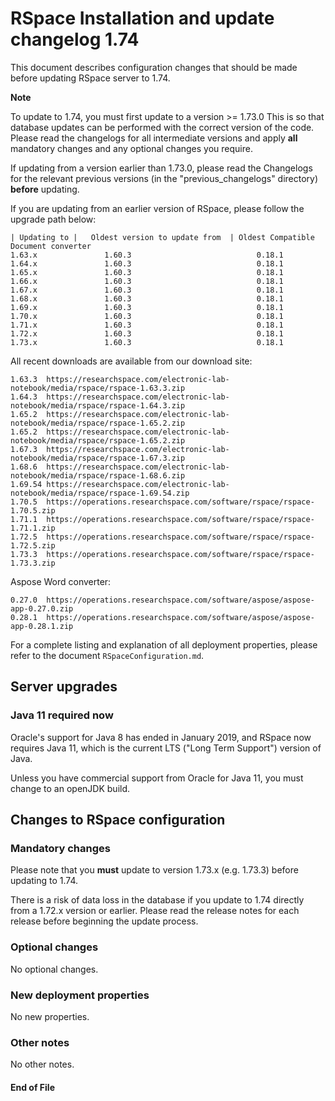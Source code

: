 RSpace Installation and update changelog 1.74
=============================================

This document describes configuration changes that should be made before updating RSpace server to 1.74.

**Note** 

To update to  1.74, you must first update to a version >= 1.73.0
This is so that database updates can be performed with the correct version of the code.  
Please read the changelogs for all intermediate versions and apply **all** mandatory changes and any optional changes you require.

If updating from a version earlier than 1.73.0, please read the Changelogs for the relevant previous 
versions (in the "previous_changelogs" directory) **before** updating.

If you are updating from an earlier version of RSpace, please follow the upgrade path below:

    | Updating to |   Oldest version to update from  | Oldest Compatible Document converter
    1.63.x               1.60.3                            0.18.1
    1.64.x               1.60.3                            0.18.1
    1.65.x               1.60.3                            0.18.1   
    1.66.x               1.60.3                            0.18.1 
    1.67.x               1.60.3                            0.18.1  
    1.68.x               1.60.3                            0.18.1
    1.69.x               1.60.3                            0.18.1
    1.70.x               1.60.3                            0.18.1
    1.71.x               1.60.3                            0.18.1
    1.72.x               1.60.3                            0.18.1
    1.73.x               1.60.3                            0.18.1

All recent downloads are available from our download site:

    1.63.3  https://researchspace.com/electronic-lab-notebook/media/rspace/rspace-1.63.3.zip
    1.64.3  https://researchspace.com/electronic-lab-notebook/media/rspace/rspace-1.64.3.zip
    1.65.2  https://researchspace.com/electronic-lab-notebook/media/rspace/rspace-1.65.2.zip
    1.65.2  https://researchspace.com/electronic-lab-notebook/media/rspace/rspace-1.65.2.zip
    1.67.3  https://researchspace.com/electronic-lab-notebook/media/rspace/rspace-1.67.3.zip
    1.68.6  https://researchspace.com/electronic-lab-notebook/media/rspace/rspace-1.68.6.zip
    1.69.54 https://researchspace.com/electronic-lab-notebook/media/rspace/rspace-1.69.54.zip
    1.70.5  https://operations.researchspace.com/software/rspace/rspace-1.70.5.zip
    1.71.1  https://operations.researchspace.com/software/rspace/rspace-1.71.1.zip
    1.72.5  https://operations.researchspace.com/software/rspace/rspace-1.72.5.zip
    1.73.3  https://operations.researchspace.com/software/rspace/rspace-1.73.3.zip

 Aspose Word converter:
 
    0.27.0  https://operations.researchspace.com/software/aspose/aspose-app-0.27.0.zip
    0.28.1  https://operations.researchspace.com/software/aspose/aspose-app-0.28.1.zip

For a complete listing and explanation of all deployment properties, please refer to the document `RSpaceConfiguration.md`.

Server upgrades
---------------

### Java 11 required now

Oracle's support for Java 8 has ended in January 2019, and RSpace now requires Java 11, which is the current LTS ("Long Term Support") version of Java. 
 
Unless you have commercial support from Oracle for Java 11, you must change to an openJDK build. 

Changes to RSpace configuration
-------------------------------

### Mandatory changes

Please note that you **must** update to version 1.73.x (e.g. 1.73.3) before updating to 1.74.

There is a risk of data loss in the database if you update to 1.74 directly from a 1.72.x version or earlier. Please read the release notes for each release before beginning the update process.

### Optional changes

  No optional changes.

### New deployment properties

  No new properties.

### Other notes

  No other notes.

#### End of File
